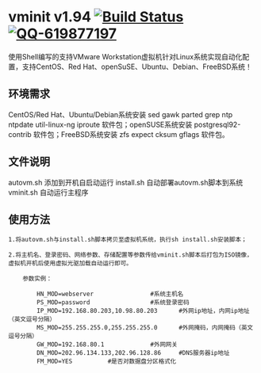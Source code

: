 ﻿vminit v1.94 [![Build Status](https://img.shields.io/travis/rust-lang/rust/master.svg?branch=master)](https://github.com/zjcnew/vminit) [![QQ-619877197](https://img.shields.io/badge/QQ-619877197-red.svg?qq=619877197)](tencent://AddContact/?fromId=50&fromSubId=1&subcmd=all&uin=619877197)
========================
使用Shell编写的支持VMware Workstation虚拟机针对Linux系统实现自动化配置，支持CentOS、Red Hat、openSuSE、Ubuntu、Debian、FreeBSD系统！

环境需求
------------------------
  CentOS/Red Hat、Ubuntu/Debian系统安装 sed gawk parted grep ntp ntpdate util-linux-ng iproute 软件包；openSUSE系统安装 postgresql92-contrib 软件包；FreeBSD系统安装 zfs expect cksum gflags 软件包。

文件说明
------------------------
  autovm.sh  添加到开机自启动运行
  install.sh 自动部署autovm.sh脚本到系统
  vminit.sh  自动运行主程序
  
使用方法
------------------------

	1.将autovm.sh与install.sh脚本拷贝至虚拟机系统，执行sh install.sh安装脚本；

	2.将主机名、登录密码、网络参数、存储配置等参数传给vminit.sh脚本后打包为ISO镜像，虚拟机开机后使用虚拟光驱加载自动运行即可。
	
		参数实例：
	
			HN_MOD=webserver				#系统主机名
			PS_MOD=password					#系统登录密码
			IP_MOD=192.168.80.203,10.98.80.203		#外网ip地址，内网ip地址（英文逗号分隔）
			MS_MOD=255.255.255.0,255.255.255.0		#外网掩码，内网掩码（英文逗号分隔）
			GW_MOD=192.168.80.1				#外网网关
			DN_MOD=202.96.134.133,202.96.128.86		#DNS服务器ip地址
			FM_MOD=YES			#是否对数据盘分区格式化
